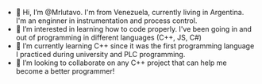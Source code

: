 - 👋 Hi, I’m @Mrlutavo. I'm from Venezuela, currently living in Argentina. I'm an enginner in instrumentation and process control.
- 👀 I’m interested in learning how to code properly. I've been going in and out of programming in different languages (C++, JS, C#)
- 🌱 I’m currently learning C++ since it was the first programming language I practiced during university and PLC programming.
- 💞️ I’m looking to collaborate on any C++ project that can help me become a better programmer!

